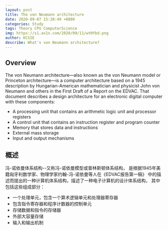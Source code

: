 ```yaml
---
layout: post
title: The von Neumann architecture
date: 2020-09-07 15:28:49 +0800
categories: Study
tags: Theory CPU ComputerScience
img: https://s1.ax1x.com/2020/09/11/wtHYbd.png
author: KCSIE
describe: What's von Neumann architecture?
---
```


## Overview
The von Neumann architecture—also known as the von 
Neumann model or Princeton architecture—is a computer 
architecture based on a 1945 description by Hungarian-American 
mathematician and physicist John von Neumann and others 
in the First Draft of a Report on the EDVAC. That document 
describes a design architecture for an electronic digital computer 
with these components:
+ A processing unit that contains an arithmetic logic unit and processor registers
+ A control unit that contains an instruction register and program counter
+ Memory that stores data and instructions
+ External mass storage
+ Input and output mechanisms

## 概述
冯-诺依曼体系结构--又称冯-诺依曼模型或普林斯顿体系结构，
是根据1945年美籍匈牙利数学家、物理学家约翰-冯-诺依曼等人在《EDVAC报告第一稿》
中的描述而提出的一种计算机体系结构，描述了一种电子计算机的设计体系结构，
其中包括这些组成部分：
+ 一个处理单元，包含一个算术逻辑单元和处理器寄存器
+ 包含指令寄存器和程序计数器的控制单元
+ 存储数据和指令的存储器
+ 外部大容量存储
+ 输入和输出机制

<center ![构造 图标](https://s1.ax1x.com/2020/09/11/wt7Xjg.png)>
